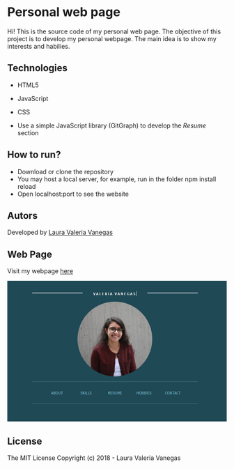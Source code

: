 # Personal web page

Hi! This is the source code of my personal web page. The objective of this project is to develop my personal webpage. The main idea is to show my interests and habilies. 

## Technologies
* HTML5
* JavaScript
* CSS

* Use a simple JavaScript library (GitGraph) to develop the *Resume* section


## How to run?
* Download or clone the repository
* You may host a local server, for example, run in the folder npm install reload
* Open localhost:port to see the website

## Autors
Developed by [Laura Valeria Vanegas](https://github.com/lvvanegas10)

## Web Page
Visit my webpage [here](https://lvvanegas10.github.io)
<br>

![screen](https://raw.githubusercontent.com/lvvanegas10/lvvanegas10.github.io/master/screen.JPG "Preview")

## License

The MIT License
Copyright (c) 2018 - Laura Valeria Vanegas

